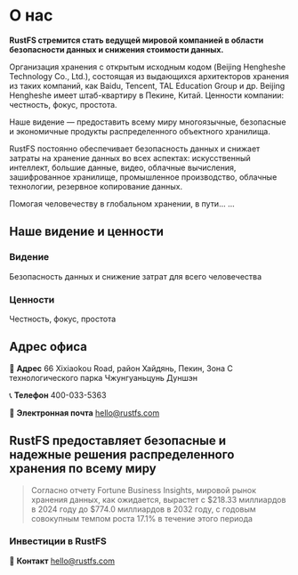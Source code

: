 # О нас

**RustFS стремится стать ведущей мировой компанией в области безопасности данных и снижения стоимости данных.**

Организация хранения с открытым исходным кодом (Beijing Hengheshe Technology Co., Ltd.), состоящая из выдающихся архитекторов хранения из таких компаний, как Baidu, Tencent, TAL Education Group и др. Beijing Hengheshe имеет штаб-квартиру в Пекине, Китай. Ценности компании: честность, фокус, простота.

Наше видение — предоставить всему миру многоязычные, безопасные и экономичные продукты распределенного объектного хранилища.

RustFS постоянно обеспечивает безопасность данных и снижает затраты на хранение данных во всех аспектах: искусственный интеллект, большие данные, видео, облачные вычисления, зашифрованное хранилище, промышленное производство, облачные технологии, резервное копирование данных.

Помогая человечеству в глобальном хранении, в пути... ...

## Наше видение и ценности

### Видение

Безопасность данных и снижение затрат для всего человечества

### Ценности

Честность, фокус, простота

## Адрес офиса

📍 **Адрес**
66 Xixiaokou Road, район Хайдянь, Пекин, Зона C технологического парка Чжунгуаньцунь Дуншэн

📞 **Телефон**
400-033-5363

📧 **Электронная почта**
<hello@rustfs.com>

## RustFS предоставляет безопасные и надежные решения распределенного хранения по всему миру

> Согласно отчету Fortune Business Insights, мировой рынок хранения данных, как ожидается, вырастет с $218.33 миллиардов в 2024 году до $774.0 миллиардов в 2032 году, с годовым совокупным темпом роста 17.1% в течение этого периода

### Инвестиции в RustFS

📧 **Контакт**
<hello@rustfs.com>
